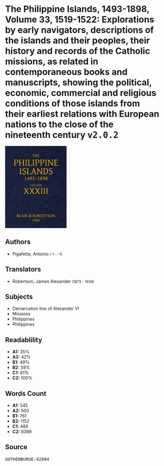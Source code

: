 # The Philippine Islands, 1493-1898, Volume 33, 1519-1522: Explorations by early navigators, descriptions of the islands and their peoples, their history and records of the Catholic missions, as related in contemporaneous books and manuscripts, showing the political, economic, commercial and religious conditions of those islands from their earliest relations with European nations to the close of the nineteenth century <kbd>v2.0.2</kbd>

![](./cover.medium.jpg "")

## Authors


 - Pigafetta, Antonio <small>(-1 - -1)</small>

## Translators


 - Robertson, James Alexander <small>(1873 - 1939)</small>

## Subjects


 - Demarcation line of Alexander VI
 - Missions
 - Philippines
 - Philippines

## Readablility


 - **A1:** 35%
 - **A2:** 42%
 - **B1:** 49%
 - **B2:** 59%
 - **C1:** 61%
 - **C2:** 100%

## Words Count


 - **A1:** 545
 - **A2:** 500
 - **B1:** 761
 - **B2:** 1152
 - **C1:** 486
 - **C2:** 9389

## Source


<kbd>GUTHENBURGE:42884</kbd>
